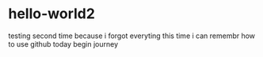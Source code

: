 # hello-world2
testing second time because i forgot everyting
this time i can remembr how to use github today begin journey 
